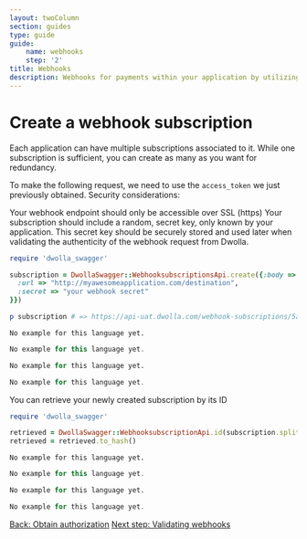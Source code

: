 ```yaml
---
layout: twoColumn
section: guides
type: guide
guide: 
    name: webhooks
    step: '2'
title: Webhooks
description: Webhooks for payments within your application by utilizing our open API with no per transaction fees. 
---
```


# Create a webhook subscription
Each application can have multiple subscriptions associated to it. While one subscription is sufficient, you can create as many as you want for redundancy. 

To make the following request, we need to use the `access_token` we just previously obtained. Security considerations:

Your webhook endpoint should only be accessible over SSL (https)
Your subscription should include a random, secret key, only known by your application. This secret key should be securely stored and used later when validating the authenticity of the webhook request from Dwolla.
 

```ruby
require 'dwolla_swagger'

subscription = DwollaSwagger::WebhooksubscriptionsApi.create({:body => {
  :url => "http://myawesomeapplication.com/destination",
  :secret => "your webhook secret"
}})

p subscription # => https://api-uat.dwolla.com/webhook-subscriptions/5af4c10a-f6de-4ac8-840d-42cb65454216
```
```raw
No example for this language yet.
```
```javascript
No example for this language yet.
```
```python
No example for this language yet.
```
```php
No example for this language yet.
```

You can retrieve your newly created subscription by its ID

```ruby
require 'dwolla_swagger'

retrieved = DwollaSwagger::WebhooksubscriptionApi.id(subscription.split('/')[-1])
retrieved = retrieved.to_hash()
```
```raw
No example for this language yet.
```
```javascript
No example for this language yet.
```
```python
No example for this language yet.
```
```php
No example for this language yet.
```

<nav class="pager-nav">
    <a href="01-obtain-authorization.html">Back: Obtain authorization</a>
    <a href="03-validating-webhooks.html">Next step: Validating webhooks</a>
</nav>